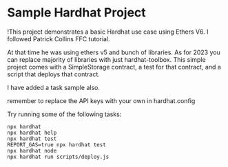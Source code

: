 # Sample Hardhat Project

!This project demonstrates a basic Hardhat use case using Ethers V6. I followed Patrick Collins FFC tutorial.

At that time he was using ethers v5 and bunch of libraries. As for 2023 you can replace majority of libraries with just hardhat-toolbox. This simple project comes with a SimpleStorage contract, a test for that contract, and a script that deploys that contract.

I have added a task sample also.

remember to replace the API keys with your own in hardhat.config

Try running some of the following tasks:

```shell
npx hardhat
npx hardhat help
npx hardhat test
REPORT_GAS=true npx hardhat test
npx hardhat node
npx hardhat run scripts/deploy.js
```
